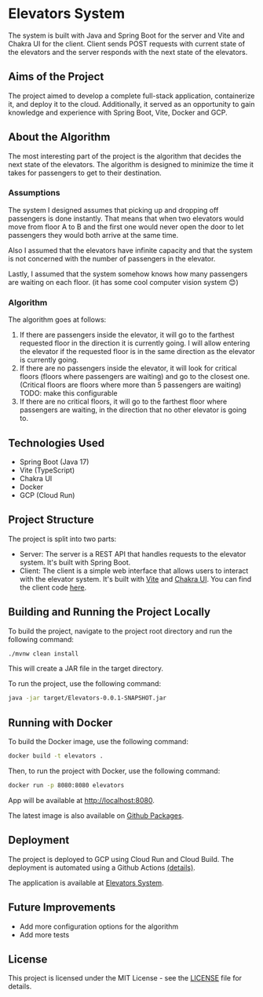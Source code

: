 # Elevators System

The system is built with Java and Spring Boot for the server and Vite and Chakra UI for the client. Client sends POST requests with current state of the elevators and the server responds with the next state of the elevators.

## Aims of the Project

The project aimed to develop a complete full-stack application, containerize it, and deploy it to the cloud. Additionally, it served as an opportunity to gain knowledge and experience with Spring Boot, Vite, Docker and GCP.

## About the Algorithm

The most interesting part of the project is the algorithm that decides the next state of the elevators. The algorithm is designed to minimize the time it takes for passengers to get to their destination.

### Assumptions

The system I designed assumes that picking up and dropping off passengers is done instantly. That means that when two elevators would move from floor A to B and the first one would never open the door to let passengers they would both arrive at the same time.

Also I assumed that the elevators have infinite capacity and that the system is not concerned with the number of passengers in the elevator.

Lastly, I assumed that the system somehow knows how many passengers are waiting on each floor. (it has some cool computer vision system 😊)

### Algorithm

The algorithm goes at follows:

1. If there are passengers inside the elevator, it will go to the farthest requested floor in the direction it is currently going. I will allow entering the elevator if the requested floor is in the same direction as the elevator is currently going.
2. If there are no passengers inside the elevator, it will look for critical floors (floors where passengers are waiting) and go to the closest one. (Critical floors are floors where more than 5 passengers are waiting) TODO: make this configurable
3. If there are no critical floors, it will go to the farthest floor where passengers are waiting, in the direction that no other elevator is going to.

## Technologies Used

- Spring Boot (Java 17)
- Vite (TypeScript)
- Chakra UI
- Docker
- GCP (Cloud Run)

## Project Structure

The project is split into two parts:

- Server: The server is a REST API that handles requests to the elevator system. It's built with Spring Boot.
- Client: The client is a simple web interface that allows users to interact with the elevator system. It's built with [Vite](https://vitejs.dev/) and [Chakra UI](https://chakra-ui.com/). You can find the client code [here](/ui-vite-app).

## Building and Running the Project Locally

To build the project, navigate to the project root directory and run the following command:

```sh
./mvnw clean install
```

This will create a JAR file in the target directory.

To run the project, use the following command:

```sh
java -jar target/Elevators-0.0.1-SNAPSHOT.jar
```

## Running with Docker

To build the Docker image, use the following command:

```sh
docker build -t elevators .
```

Then, to run the project with Docker, use the following command:

```sh
docker run -p 8080:8080 elevators
```

App will be available at [http://localhost:8080](http://localhost:8080).

The latest image is also available on [Github Packages](https://github.com/ReptilianEye/ElevatorsSystem/pkgs/container/elevators-ghcr).

## Deployment

The project is deployed to GCP using Cloud Run and Cloud Build. The deployment is automated using a Github Actions [(details)](.github/workflows/google-cloudrun-source.yml).

The application is available at [Elevators System](https://elevatorssystem-uk6zzsnjeq-ey.a.run.app).

## Future Improvements

- Add more configuration options for the algorithm
- Add more tests

## License

This project is licensed under the MIT License - see the [LICENSE](LICENSE) file for details.

